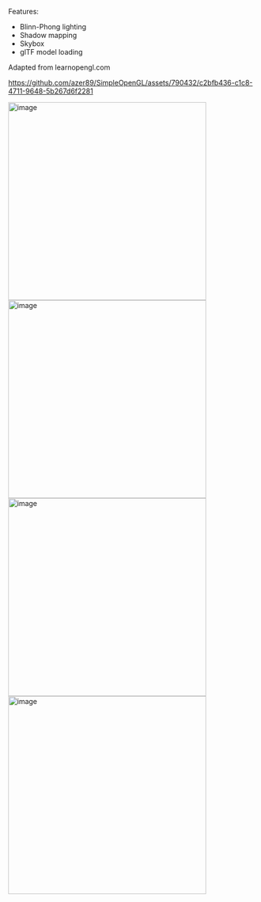 Features:
* Blinn-Phong lighting
* Shadow mapping
* Skybox
* glTF model loading

Adapted from learnopengl.com



https://github.com/azer89/SimpleOpenGL/assets/790432/c2bfb436-c1c8-4711-9648-5b267d6f2281


<img width="400" alt="image" src="https://github.com/azer89/SimpleOpenGL/assets/790432/482fe76f-7b74-4c9c-a393-450f5e169302">
<br/>

<img width="400" alt="image" src="https://github.com/azer89/SimpleOpenGL/assets/790432/1ffa8170-aa8c-4255-a172-1fa8bcd5ecb7">

<br/>

<img width="400" alt="image" src="https://github.com/azer89/SimpleOpenGL/assets/790432/0d20af1c-7481-4036-a747-a4b7c4bab950">
<br/> 

<img width="400" alt="image" src="https://github.com/azer89/SimpleOpenGL/assets/790432/f1199712-7a89-4175-ad7c-f7512335f7c5">

<br/>
